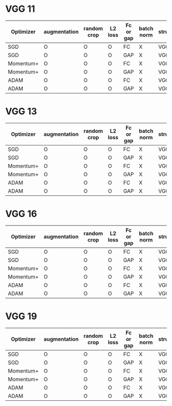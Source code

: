 # VGG 11
|Optimizer| augmentation | random crop | L2 loss | Fc or gap | batch norm | structure | acc | loss |
| --- | --- | --- | --- | --- | --- | --- | --- | --- | 
| SGD | O | O | O | FC | X |  VGG 11  | [80.33%](https://github.com/SoulDuck/VGG/blob/master/readme_pic/vgg_11/1/vgg_11_1.md) | [0.46](https://github.com/SoulDuck/VGG/blob/master/readme_pic/vgg_11/1/vgg_11_1.md) |
| SGD | O | O | O | GAP | X |  VGG 11  | [82.00%](https://github.com/SoulDuck/VGG/blob/master/readme_pic/vgg_11/0/vgg_11_0.md) | [0.44](https://github.com/SoulDuck/VGG/blob/master/readme_pic/vgg_11/0/vgg_11_0.md) |
| Momentum+ | O | O | O | FC | X |  VGG 11  | [82.33%](https://github.com/SoulDuck/VGG/blob/master/readme_pic/vgg_11/3/vgg_11_3.md) | [0.41](https://github.com/SoulDuck/VGG/blob/master/readme_pic/vgg_11/3/vgg_11_3.md) | 
| Momentum+ | O | O | O | GAP | X |  VGG 11  | [82.21%](https://github.com/SoulDuck/VGG/blob/master/readme_pic/vgg_11/2/vgg_11_2.md) | [0.43](https://github.com/SoulDuck/VGG/blob/master/readme_pic/vgg_11/2/vgg_11_2.md) |
| ADAM | O | O | O | FC | X |  VGG 11  | [84.49%](https://github.com/SoulDuck/VGG/blob/master/readme_pic/vgg_11/5/vgg_11_5.md) | [0.37](https://github.com/SoulDuck/VGG/blob/master/readme_pic/vgg_11/5/vgg_11_5.md) | 
| ADAM | O | O | O | GAP | X |  VGG 11  | [84.66%](https://github.com/SoulDuck/VGG/blob/master/readme_pic/vgg_11/4/vgg_11_4.md) | [0.38](https://github.com/SoulDuck/VGG/blob/master/readme_pic/vgg_11/4/vgg_11_4.md)| 



# VGG 13
|Optimizer| augmentation | random crop | L2 loss | Fc or gap | batch norm | structure | acc | loss |
| --- | --- | --- | --- | --- | --- | --- | --- | --- | 
| SGD | O | O | O | FC | X |  VGG 13  |  [82.53%](https://github.com/SoulDuck/VGG/blob/master/readme_pic/vgg_13/1/vgg_13_1.md)| [0.417](https://github.com/SoulDuck/VGG/blob/master/readme_pic/vgg_13/1/vgg_13_1.md) |
| SGD | O | O | O | GAP | X |  VGG 13  | [83.39%](https://github.com/SoulDuck/VGG/blob/master/readme_pic/vgg_13/0/vgg_13_0.md)  | [0.412](https://github.com/SoulDuck/VGG/blob/master/readme_pic/vgg_13/0/vgg_13_0.md) |
| Momentum+ | O | O | O | FC | X |  VGG  13 | [83.33%](https://github.com/SoulDuck/VGG/blob/master/readme_pic/vgg_13/3/vgg_13_3.md) | [0.41](https://github.com/SoulDuck/VGG/blob/master/readme_pic/vgg_13/3/vgg_13_3.md) | 
| Momentum+ | O | O | O | GAP | X |  VGG 13  | [83.75%](https://github.com/SoulDuck/VGG/blob/master/readme_pic/vgg_13/2/vgg_13_2.md) | [0.39](https://github.com/SoulDuck/VGG/blob/master/readme_pic/vgg_13/2/vgg_13_2.md) |
| ADAM | O | O | O | FC | X |  VGG 13  | [84.10%](https://github.com/SoulDuck/VGG/blob/master/readme_pic/vgg_13/5/vgg_13_5.md) | [39.4](https://github.com/SoulDuck/VGG/blob/master/readme_pic/vgg_13/5/vgg_13_5.md) | 
| ADAM | O | O | O | GAP | X |  VGG 13  | [83.21%](https://github.com/SoulDuck/VGG/blob/master/readme_pic/vgg_13/6/vgg_13_6.md) | [40.2](https://github.com/SoulDuck/VGG/blob/master/readme_pic/vgg_13/6/vgg_13_6.md) | 


# VGG 16
|Optimizer| augmentation | random crop | L2 loss | Fc or gap | batch norm | structure | acc | loss |
| --- | --- | --- | --- | --- | --- | --- | --- | --- |
| SGD | O | O | O | FC | X |  VGG 16  | [83.80%](https://github.com/SoulDuck/VGG/blob/master/readme_pic/vgg_16/1/vgg_16_1.md) | [0.411](https://github.com/SoulDuck/VGG/blob/master/readme_pic/vgg_16/1/vgg_16_1.md) | 
| SGD | O | O | O | GAP | X |  VGG 16  | [82.50%](https://github.com/SoulDuck/VGG/blob/master/readme_pic/vgg_16/0/vgg_16_0.md) | [0.413](https://github.com/SoulDuck/VGG/blob/master/readme_pic/vgg_16/0/vgg_16_0.md) |
| Momentum+ | O | O | O | FC | X |  VGG 16  | 84.28%  | 0.40 | 
| Momentum+ | O | O | O | GAP | X |  VGG 16  | 83.60% | 0.41 |
| ADAM | O | O | O | FC | X |  VGG 16  | 84.66% | 0.38  | 
| ADAM | O | O | O | GAP | X |  VGG 16  | 84.80% | 0.391 | 



# VGG 19
|Optimizer| augmentation | random crop | L2 loss | Fc or gap | batch norm | structure | acc | loss |
| --- | --- | --- | --- | --- | --- | --- | --- | --- | 
| SGD | O | O | O | FC | X |  VGG 19  | 81.16% | 0.41 | 
| SGD | O | O | O | GAP | X |  VGG 19  | 80.83% | 0.45 | 
| Momentum+ | O | O | O | FC | X |  VGG 19  | 82.16% | 0.42 |
| Momentum+ | O | O | O | GAP | X |  VGG 19  |  | ? |
| ADAM | O | O | O | FC | X |  VGG 19  | 83.33% | 0.38 | 
| ADAM | O | O | O | GAP | X |  VGG 19  | 81.07% | 0.42 |











